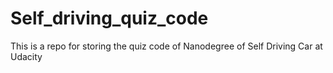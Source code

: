 # Self_driving_quiz_code
This is a repo for storing the quiz code of Nanodegree of Self Driving Car at Udacity
